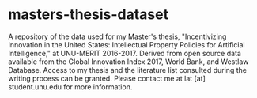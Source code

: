 # masters-thesis-dataset
A repository of the data used for my Master's thesis, "Incentivizing Innovation in the United States: Intellectual Property Policies for Artificial Intelligence," at UNU-MERIT 2016-2017. 
Derived from open source data available from the Global Innovation Index 2017, World Bank, and Westlaw Database.
Access to my thesis and the literature list consulted during the writing process can be granted. 
Please contact me at lat [at] student.unu.edu for more information.
